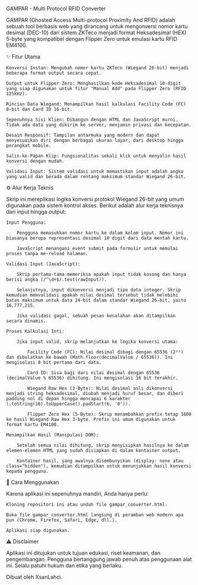 GAMPAR - Multi Protocol RFID Converter

GAMPAR (Ghosted Access Multi-protocol Proximity And RFID) adalah sebuah tool berbasis web yang dirancang untuk mengonversi nomor kartu desimal (DEC-10) dari sistem ZKTeco menjadi format Heksadesimal (HEX) 5-byte yang kompatibel dengan Flipper Zero untuk emulasi kartu RFID EM4100.

✨ Fitur Utama

    Konversi Instan: Mengubah nomor kartu ZKTeco (Wiegand 26-bit) menjadi beberapa format output secara cepat.

    Output untuk Flipper Zero: Menghasilkan kode Heksadesimal 10-digit yang siap digunakan untuk fitur "Manual Add" pada Flipper Zero (RFID 125kHz).

    Rincian Data Wiegand: Menampilkan hasil kalkulasi Facility Code (FC) 8-bit dan Card ID 16-bit.

    Sepenuhnya Sisi Klien: Dibangun dengan HTML dan JavaScript murni. Tidak ada data yang dikirim ke server, menjamin privasi dan kecepatan.

    Desain Responsif: Tampilan antarmuka yang modern dan dapat menyesuaikan diri dengan berbagai ukuran layar, dari desktop hingga perangkat mobile.

    Salin-ke-Papan Klip: Fungsionalitas sekali klik untuk menyalin hasil konversi dengan mudah.

    Validasi Input: Sistem validasi untuk memastikan input adalah angka yang valid dan berada dalam rentang maksimum standar Wiegand 26-bit.

⚙️ Alur Kerja Teknis

Skrip ini mereplikasi logika konversi protokol Wiegand 26-bit yang umum digunakan pada sistem kontrol akses. Berikut adalah alur kerja teknisnya dari input hingga output:

    Input Pengguna:

        Pengguna memasukkan nomor kartu ke dalam kolom input. Nomor ini biasanya berupa representasi desimal 10 digit dari data mentah kartu.

        JavaScript menangani event submit pada formulir untuk memulai proses tanpa me-reload halaman.

    Validasi Input (JavaScript):

        Skrip pertama-tama memeriksa apakah input tidak kosong dan hanya berisi angka (/^\d+$/.test(rawInput)).

        Selanjutnya, input dikonversi menjadi tipe data integer. Skrip kemudian memvalidasi apakah nilai desimal tersebut tidak melebihi batas maksimum untuk data 24-bit dalam standar Wiegand 26-bit, yaitu 16,777,215.

        Jika validasi gagal, sebuah pesan kesalahan akan ditampilkan secara dinamis.

    Proses Kalkulasi Inti:

        Jika input valid, skrip melanjutkan ke logika konversi utama:

            Facility Code (FC): Nilai desimal dibagi dengan 65536 (2¹⁶) dan dibulatkan ke bawah (Math.floor(decimalValue / 65536)). Ini mengisolasi 8 bit pertama dari data.

            Card ID: Sisa bagi dari nilai desimal dengan 65536 (decimalValue % 65536) dihitung. Ini mengisolasi 16 bit terakhir.

            Wiegand Raw Hex (3-Byte): Nilai desimal asli dikonversi menjadi string heksadesimal, diubah menjadi huruf besar, dan diberi padding nol di depan hingga mencapai 6 karakter (.toString(16).toUpperCase().padStart(6, '0')).

            Flipper Zero Hex (5-Byte): Skrip menambahkan prefix tetap 1600 ke hasil Wiegand Raw Hex 3-byte. Prefix ini umum digunakan untuk format kartu EM4100.

    Menampilkan Hasil (Manipulasi DOM):

        Setelah semua nilai dihitung, skrip menyisipkan hasilnya ke dalam elemen-elemen HTML yang sudah disiapkan di dalam kontainer output.

        Kontainer hasil, yang awalnya disembunyikan (display: none atau class="hidden"), kemudian ditampilkan untuk menunjukkan hasil konversi kepada pengguna.

🚀 Cara Menggunakan

Karena aplikasi ini sepenuhnya mandiri, Anda hanya perlu:

    Kloning repositori ini atau unduh file gampar_converter.html.

    Buka file gampar_converter.html langsung di peramban web modern apa pun (Chrome, Firefox, Safari, Edge, dll.).

    Aplikasi siap digunakan.

⚠️ Disclaimer

Aplikasi ini ditujukan untuk tujuan edukasi, riset keamanan, dan pengembangan. Pengguna bertanggung jawab penuh atas penggunaan alat ini. Selalu patuhi hukum dan etika yang berlaku.

Dibuat oleh XsanLahci.
